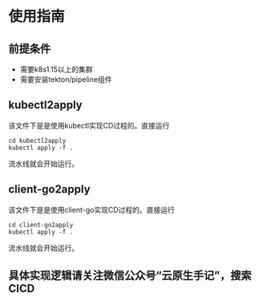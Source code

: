 # 使用指南
## 前提条件
* 需要k8s1.15以上的集群
* 需要安装tekton/pipeline组件
## kubectl2apply
该文件下是是使用kubectl实现CD过程的。直接运行
```
cd kubectl2apply
kubectl apply -f .
```
流水线就会开始运行。
## client-go2apply
该文件下是是使用client-go实现CD过程的。直接运行
```
cd client-go2apply
kubectl apply -f .
```
流水线就会开始运行。

## 具体实现逻辑请关注微信公众号“云原生手记”，搜索CICD
